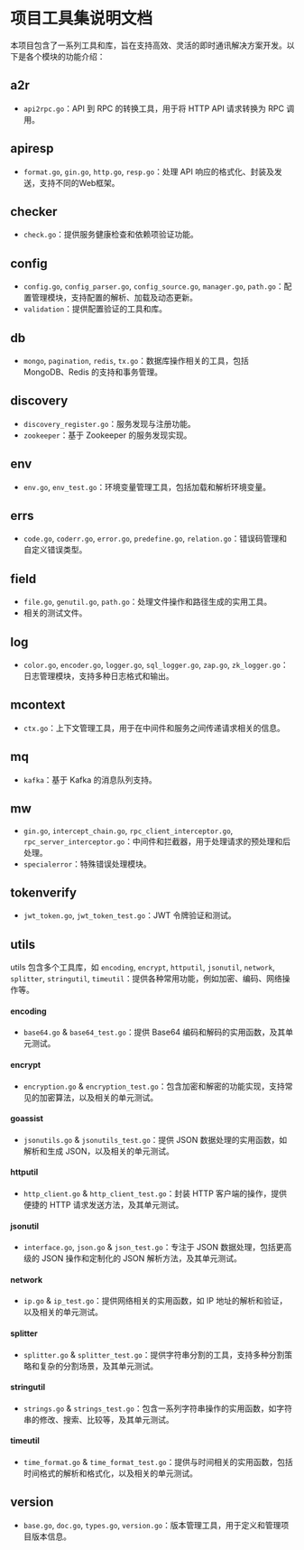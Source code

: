 # 项目工具集说明文档

本项目包含了一系列工具和库，旨在支持高效、灵活的即时通讯解决方案开发。以下是各个模块的功能介绍：

## a2r

- `api2rpc.go`：API 到 RPC 的转换工具，用于将 HTTP API 请求转换为 RPC 调用。

## apiresp

- `format.go`, `gin.go`, `http.go`, `resp.go`：处理 API 响应的格式化、封装及发送，支持不同的Web框架。

## checker

- `check.go`：提供服务健康检查和依赖项验证功能。

## config

- `config.go`, `config_parser.go`, `config_source.go`, `manager.go`, `path.go`：配置管理模块，支持配置的解析、加载及动态更新。
- `validation`：提供配置验证的工具和库。

## db

- `mongo`, `pagination`, `redis`, `tx.go`：数据库操作相关的工具，包括 MongoDB、Redis 的支持和事务管理。

## discovery

- `discovery_register.go`：服务发现与注册功能。
- `zookeeper`：基于 Zookeeper 的服务发现实现。

## env

- `env.go`, `env_test.go`：环境变量管理工具，包括加载和解析环境变量。

## errs

- `code.go`, `coderr.go`, `error.go`, `predefine.go`, `relation.go`：错误码管理和自定义错误类型。

## field

- `file.go`, `genutil.go`, `path.go`：处理文件操作和路径生成的实用工具。
- 相关的测试文件。

## log

- `color.go`, `encoder.go`, `logger.go`, `sql_logger.go`, `zap.go`, `zk_logger.go`：日志管理模块，支持多种日志格式和输出。

## mcontext

- `ctx.go`：上下文管理工具，用于在中间件和服务之间传递请求相关的信息。

## mq

- `kafka`：基于 Kafka 的消息队列支持。

## mw

- `gin.go`, `intercept_chain.go`, `rpc_client_interceptor.go`, `rpc_server_interceptor.go`：中间件和拦截器，用于处理请求的预处理和后处理。
- `specialerror`：特殊错误处理模块。

## tokenverify

- `jwt_token.go`, `jwt_token_test.go`：JWT 令牌验证和测试。

## utils

utils 包含多个工具库，如 `encoding`, `encrypt`, `httputil`, `jsonutil`, `network`, `splitter`, `stringutil`, `timeutil`：提供各种常用功能，例如加密、编码、网络操作等。

#### encoding

- `base64.go` & `base64_test.go`：提供 Base64 编码和解码的实用函数，及其单元测试。

#### encrypt

- `encryption.go` & `encryption_test.go`：包含加密和解密的功能实现，支持常见的加密算法，以及相关的单元测试。

#### goassist

- `jsonutils.go` & `jsonutils_test.go`：提供 JSON 数据处理的实用函数，如解析和生成 JSON，以及相关的单元测试。

#### httputil

- `http_client.go` & `http_client_test.go`：封装 HTTP 客户端的操作，提供便捷的 HTTP 请求发送方法，及其单元测试。

#### jsonutil

- `interface.go`, `json.go` & `json_test.go`：专注于 JSON 数据处理，包括更高级的 JSON 操作和定制化的 JSON 解析方法，及其单元测试。

#### network

- `ip.go` & `ip_test.go`：提供网络相关的实用函数，如 IP 地址的解析和验证，以及相关的单元测试。

#### splitter

- `splitter.go` & `splitter_test.go`：提供字符串分割的工具，支持多种分割策略和复杂的分割场景，及其单元测试。

#### stringutil

- `strings.go` & `strings_test.go`：包含一系列字符串操作的实用函数，如字符串的修改、搜索、比较等，及其单元测试。

#### timeutil

- `time_format.go` & `time_format_test.go`：提供与时间相关的实用函数，包括时间格式的解析和格式化，以及相关的单元测试。

## version

- `base.go`, `doc.go`, `types.go`, `version.go`：版本管理工具，用于定义和管理项目版本信息。
